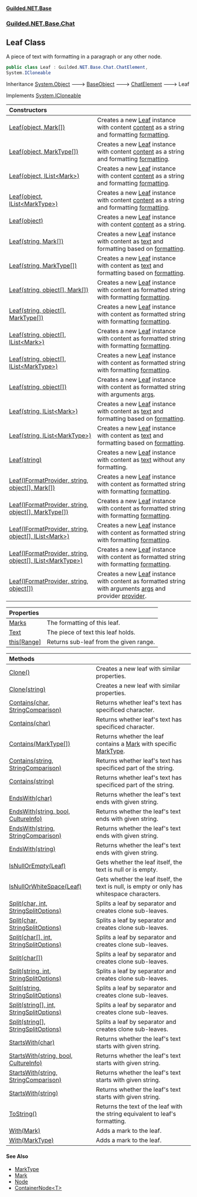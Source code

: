 
#### [Guilded.NET.Base](index 'index')
### [Guilded.NET.Base.Chat](index#Guilded_NET_Base_Chat 'Guilded.NET.Base.Chat')
## Leaf Class
A piece of text with formatting in a paragraph or any other node.  
```csharp
public class Leaf : Guilded.NET.Base.Chat.ChatElement,
System.ICloneable
```

Inheritance [System.Object](https://docs.microsoft.com/en-us/dotnet/api/System.Object 'System.Object') &#129106; [BaseObject](BaseObject 'Guilded.NET.Base.BaseObject') &#129106; [ChatElement](ChatElement 'Guilded.NET.Base.Chat.ChatElement') &#129106; Leaf  

Implements [System.ICloneable](https://docs.microsoft.com/en-us/dotnet/api/System.ICloneable 'System.ICloneable')  

| Constructors | |
| :--- | :--- |
| [Leaf(object, Mark[])](Leaf_Leaf(object_Mark__) 'Guilded.NET.Base.Chat.Leaf.Leaf(object, Guilded.NET.Base.Chat.Mark[])') | Creates a new [Leaf](Leaf 'Guilded.NET.Base.Chat.Leaf') instance with content [content](Leaf_Leaf(object_Mark__)#Guilded_NET_Base_Chat_Leaf_Leaf(object_Guilded_NET_Base_Chat_Mark__)_content 'Guilded.NET.Base.Chat.Leaf.Leaf(object, Guilded.NET.Base.Chat.Mark[]).content') as a string and formatting [formatting](Leaf_Leaf(object_Mark__)#Guilded_NET_Base_Chat_Leaf_Leaf(object_Guilded_NET_Base_Chat_Mark__)_formatting 'Guilded.NET.Base.Chat.Leaf.Leaf(object, Guilded.NET.Base.Chat.Mark[]).formatting').<br/> |
| [Leaf(object, MarkType[])](Leaf_Leaf(object_MarkType__) 'Guilded.NET.Base.Chat.Leaf.Leaf(object, Guilded.NET.Base.Chat.MarkType[])') | Creates a new [Leaf](Leaf 'Guilded.NET.Base.Chat.Leaf') instance with content [content](Leaf_Leaf(object_MarkType__)#Guilded_NET_Base_Chat_Leaf_Leaf(object_Guilded_NET_Base_Chat_MarkType__)_content 'Guilded.NET.Base.Chat.Leaf.Leaf(object, Guilded.NET.Base.Chat.MarkType[]).content') as a string and formatting [formatting](Leaf_Leaf(object_MarkType__)#Guilded_NET_Base_Chat_Leaf_Leaf(object_Guilded_NET_Base_Chat_MarkType__)_formatting 'Guilded.NET.Base.Chat.Leaf.Leaf(object, Guilded.NET.Base.Chat.MarkType[]).formatting').<br/> |
| [Leaf(object, IList&lt;Mark&gt;)](Leaf_Leaf(object_IList_Mark_) 'Guilded.NET.Base.Chat.Leaf.Leaf(object, System.Collections.Generic.IList&lt;Guilded.NET.Base.Chat.Mark&gt;)') | Creates a new [Leaf](Leaf 'Guilded.NET.Base.Chat.Leaf') instance with content [content](Leaf_Leaf(object_IList_Mark_)#Guilded_NET_Base_Chat_Leaf_Leaf(object_System_Collections_Generic_IList_Guilded_NET_Base_Chat_Mark_)_content 'Guilded.NET.Base.Chat.Leaf.Leaf(object, System.Collections.Generic.IList&lt;Guilded.NET.Base.Chat.Mark&gt;).content') as a string and formatting [formatting](Leaf_Leaf(object_IList_Mark_)#Guilded_NET_Base_Chat_Leaf_Leaf(object_System_Collections_Generic_IList_Guilded_NET_Base_Chat_Mark_)_formatting 'Guilded.NET.Base.Chat.Leaf.Leaf(object, System.Collections.Generic.IList&lt;Guilded.NET.Base.Chat.Mark&gt;).formatting').<br/> |
| [Leaf(object, IList&lt;MarkType&gt;)](Leaf_Leaf(object_IList_MarkType_) 'Guilded.NET.Base.Chat.Leaf.Leaf(object, System.Collections.Generic.IList&lt;Guilded.NET.Base.Chat.MarkType&gt;)') | Creates a new [Leaf](Leaf 'Guilded.NET.Base.Chat.Leaf') instance with content [content](Leaf_Leaf(object_IList_MarkType_)#Guilded_NET_Base_Chat_Leaf_Leaf(object_System_Collections_Generic_IList_Guilded_NET_Base_Chat_MarkType_)_content 'Guilded.NET.Base.Chat.Leaf.Leaf(object, System.Collections.Generic.IList&lt;Guilded.NET.Base.Chat.MarkType&gt;).content') as a string and formatting [formatting](Leaf_Leaf(object_IList_MarkType_)#Guilded_NET_Base_Chat_Leaf_Leaf(object_System_Collections_Generic_IList_Guilded_NET_Base_Chat_MarkType_)_formatting 'Guilded.NET.Base.Chat.Leaf.Leaf(object, System.Collections.Generic.IList&lt;Guilded.NET.Base.Chat.MarkType&gt;).formatting').<br/> |
| [Leaf(object)](Leaf_Leaf(object) 'Guilded.NET.Base.Chat.Leaf.Leaf(object)') | Creates a new [Leaf](Leaf 'Guilded.NET.Base.Chat.Leaf') instance with content [content](Leaf_Leaf(object)#Guilded_NET_Base_Chat_Leaf_Leaf(object)_content 'Guilded.NET.Base.Chat.Leaf.Leaf(object).content') as a string.<br/> |
| [Leaf(string, Mark[])](Leaf_Leaf(string_Mark__) 'Guilded.NET.Base.Chat.Leaf.Leaf(string, Guilded.NET.Base.Chat.Mark[])') | Creates a new [Leaf](Leaf 'Guilded.NET.Base.Chat.Leaf') instance with content as [text](Leaf_Leaf(string_Mark__)#Guilded_NET_Base_Chat_Leaf_Leaf(string_Guilded_NET_Base_Chat_Mark__)_text 'Guilded.NET.Base.Chat.Leaf.Leaf(string, Guilded.NET.Base.Chat.Mark[]).text') and formatting based on [formatting](Leaf_Leaf(string_Mark__)#Guilded_NET_Base_Chat_Leaf_Leaf(string_Guilded_NET_Base_Chat_Mark__)_formatting 'Guilded.NET.Base.Chat.Leaf.Leaf(string, Guilded.NET.Base.Chat.Mark[]).formatting').<br/> |
| [Leaf(string, MarkType[])](Leaf_Leaf(string_MarkType__) 'Guilded.NET.Base.Chat.Leaf.Leaf(string, Guilded.NET.Base.Chat.MarkType[])') | Creates a new [Leaf](Leaf 'Guilded.NET.Base.Chat.Leaf') instance with content as [text](Leaf_Leaf(string_MarkType__)#Guilded_NET_Base_Chat_Leaf_Leaf(string_Guilded_NET_Base_Chat_MarkType__)_text 'Guilded.NET.Base.Chat.Leaf.Leaf(string, Guilded.NET.Base.Chat.MarkType[]).text') and formatting based on [formatting](Leaf_Leaf(string_MarkType__)#Guilded_NET_Base_Chat_Leaf_Leaf(string_Guilded_NET_Base_Chat_MarkType__)_formatting 'Guilded.NET.Base.Chat.Leaf.Leaf(string, Guilded.NET.Base.Chat.MarkType[]).formatting').<br/> |
| [Leaf(string, object[], Mark[])](Leaf_Leaf(string_object___Mark__) 'Guilded.NET.Base.Chat.Leaf.Leaf(string, object[], Guilded.NET.Base.Chat.Mark[])') | Creates a new [Leaf](Leaf 'Guilded.NET.Base.Chat.Leaf') instance with content as formatted string with formatting [formatting](Leaf_Leaf(string_object___Mark__)#Guilded_NET_Base_Chat_Leaf_Leaf(string_object___Guilded_NET_Base_Chat_Mark__)_formatting 'Guilded.NET.Base.Chat.Leaf.Leaf(string, object[], Guilded.NET.Base.Chat.Mark[]).formatting').<br/> |
| [Leaf(string, object[], MarkType[])](Leaf_Leaf(string_object___MarkType__) 'Guilded.NET.Base.Chat.Leaf.Leaf(string, object[], Guilded.NET.Base.Chat.MarkType[])') | Creates a new [Leaf](Leaf 'Guilded.NET.Base.Chat.Leaf') instance with content as formatted string with formatting [formatting](Leaf_Leaf(string_object___MarkType__)#Guilded_NET_Base_Chat_Leaf_Leaf(string_object___Guilded_NET_Base_Chat_MarkType__)_formatting 'Guilded.NET.Base.Chat.Leaf.Leaf(string, object[], Guilded.NET.Base.Chat.MarkType[]).formatting').<br/> |
| [Leaf(string, object[], IList&lt;Mark&gt;)](Leaf_Leaf(string_object___IList_Mark_) 'Guilded.NET.Base.Chat.Leaf.Leaf(string, object[], System.Collections.Generic.IList&lt;Guilded.NET.Base.Chat.Mark&gt;)') | Creates a new [Leaf](Leaf 'Guilded.NET.Base.Chat.Leaf') instance with content as formatted string with formatting [formatting](Leaf_Leaf(string_object___IList_Mark_)#Guilded_NET_Base_Chat_Leaf_Leaf(string_object___System_Collections_Generic_IList_Guilded_NET_Base_Chat_Mark_)_formatting 'Guilded.NET.Base.Chat.Leaf.Leaf(string, object[], System.Collections.Generic.IList&lt;Guilded.NET.Base.Chat.Mark&gt;).formatting').<br/> |
| [Leaf(string, object[], IList&lt;MarkType&gt;)](Leaf_Leaf(string_object___IList_MarkType_) 'Guilded.NET.Base.Chat.Leaf.Leaf(string, object[], System.Collections.Generic.IList&lt;Guilded.NET.Base.Chat.MarkType&gt;)') | Creates a new [Leaf](Leaf 'Guilded.NET.Base.Chat.Leaf') instance with content as formatted string with formatting [formatting](Leaf_Leaf(string_object___IList_MarkType_)#Guilded_NET_Base_Chat_Leaf_Leaf(string_object___System_Collections_Generic_IList_Guilded_NET_Base_Chat_MarkType_)_formatting 'Guilded.NET.Base.Chat.Leaf.Leaf(string, object[], System.Collections.Generic.IList&lt;Guilded.NET.Base.Chat.MarkType&gt;).formatting').<br/> |
| [Leaf(string, object[])](Leaf_Leaf(string_object__) 'Guilded.NET.Base.Chat.Leaf.Leaf(string, object[])') | Creates a new [Leaf](Leaf 'Guilded.NET.Base.Chat.Leaf') instance with content as formatted string with arguments [args](Leaf_Leaf(string_object__)#Guilded_NET_Base_Chat_Leaf_Leaf(string_object__)_args 'Guilded.NET.Base.Chat.Leaf.Leaf(string, object[]).args').<br/> |
| [Leaf(string, IList&lt;Mark&gt;)](Leaf_Leaf(string_IList_Mark_) 'Guilded.NET.Base.Chat.Leaf.Leaf(string, System.Collections.Generic.IList&lt;Guilded.NET.Base.Chat.Mark&gt;)') | Creates a new [Leaf](Leaf 'Guilded.NET.Base.Chat.Leaf') instance with content as [text](Leaf_Leaf(string_IList_Mark_)#Guilded_NET_Base_Chat_Leaf_Leaf(string_System_Collections_Generic_IList_Guilded_NET_Base_Chat_Mark_)_text 'Guilded.NET.Base.Chat.Leaf.Leaf(string, System.Collections.Generic.IList&lt;Guilded.NET.Base.Chat.Mark&gt;).text') and formatting based on [formatting](Leaf_Leaf(string_IList_Mark_)#Guilded_NET_Base_Chat_Leaf_Leaf(string_System_Collections_Generic_IList_Guilded_NET_Base_Chat_Mark_)_formatting 'Guilded.NET.Base.Chat.Leaf.Leaf(string, System.Collections.Generic.IList&lt;Guilded.NET.Base.Chat.Mark&gt;).formatting').<br/> |
| [Leaf(string, IList&lt;MarkType&gt;)](Leaf_Leaf(string_IList_MarkType_) 'Guilded.NET.Base.Chat.Leaf.Leaf(string, System.Collections.Generic.IList&lt;Guilded.NET.Base.Chat.MarkType&gt;)') | Creates a new [Leaf](Leaf 'Guilded.NET.Base.Chat.Leaf') instance with content as [text](Leaf_Leaf(string_IList_MarkType_)#Guilded_NET_Base_Chat_Leaf_Leaf(string_System_Collections_Generic_IList_Guilded_NET_Base_Chat_MarkType_)_text 'Guilded.NET.Base.Chat.Leaf.Leaf(string, System.Collections.Generic.IList&lt;Guilded.NET.Base.Chat.MarkType&gt;).text') and formatting based on [formatting](Leaf_Leaf(string_IList_MarkType_)#Guilded_NET_Base_Chat_Leaf_Leaf(string_System_Collections_Generic_IList_Guilded_NET_Base_Chat_MarkType_)_formatting 'Guilded.NET.Base.Chat.Leaf.Leaf(string, System.Collections.Generic.IList&lt;Guilded.NET.Base.Chat.MarkType&gt;).formatting').<br/> |
| [Leaf(string)](Leaf_Leaf(string) 'Guilded.NET.Base.Chat.Leaf.Leaf(string)') | Creates a new [Leaf](Leaf 'Guilded.NET.Base.Chat.Leaf') instance with content as [text](Leaf_Leaf(string)#Guilded_NET_Base_Chat_Leaf_Leaf(string)_text 'Guilded.NET.Base.Chat.Leaf.Leaf(string).text') without any formatting.<br/> |
| [Leaf(IFormatProvider, string, object[], Mark[])](Leaf_Leaf(IFormatProvider_string_object___Mark__) 'Guilded.NET.Base.Chat.Leaf.Leaf(System.IFormatProvider, string, object[], Guilded.NET.Base.Chat.Mark[])') | Creates a new [Leaf](Leaf 'Guilded.NET.Base.Chat.Leaf') instance with content as formatted string with formatting [formatting](Leaf_Leaf(IFormatProvider_string_object___Mark__)#Guilded_NET_Base_Chat_Leaf_Leaf(System_IFormatProvider_string_object___Guilded_NET_Base_Chat_Mark__)_formatting 'Guilded.NET.Base.Chat.Leaf.Leaf(System.IFormatProvider, string, object[], Guilded.NET.Base.Chat.Mark[]).formatting').<br/> |
| [Leaf(IFormatProvider, string, object[], MarkType[])](Leaf_Leaf(IFormatProvider_string_object___MarkType__) 'Guilded.NET.Base.Chat.Leaf.Leaf(System.IFormatProvider, string, object[], Guilded.NET.Base.Chat.MarkType[])') | Creates a new [Leaf](Leaf 'Guilded.NET.Base.Chat.Leaf') instance with content as formatted string with formatting [formatting](Leaf_Leaf(IFormatProvider_string_object___MarkType__)#Guilded_NET_Base_Chat_Leaf_Leaf(System_IFormatProvider_string_object___Guilded_NET_Base_Chat_MarkType__)_formatting 'Guilded.NET.Base.Chat.Leaf.Leaf(System.IFormatProvider, string, object[], Guilded.NET.Base.Chat.MarkType[]).formatting').<br/> |
| [Leaf(IFormatProvider, string, object[], IList&lt;Mark&gt;)](Leaf_Leaf(IFormatProvider_string_object___IList_Mark_) 'Guilded.NET.Base.Chat.Leaf.Leaf(System.IFormatProvider, string, object[], System.Collections.Generic.IList&lt;Guilded.NET.Base.Chat.Mark&gt;)') | Creates a new [Leaf](Leaf 'Guilded.NET.Base.Chat.Leaf') instance with content as formatted string with formatting [formatting](Leaf_Leaf(IFormatProvider_string_object___IList_Mark_)#Guilded_NET_Base_Chat_Leaf_Leaf(System_IFormatProvider_string_object___System_Collections_Generic_IList_Guilded_NET_Base_Chat_Mark_)_formatting 'Guilded.NET.Base.Chat.Leaf.Leaf(System.IFormatProvider, string, object[], System.Collections.Generic.IList&lt;Guilded.NET.Base.Chat.Mark&gt;).formatting').<br/> |
| [Leaf(IFormatProvider, string, object[], IList&lt;MarkType&gt;)](Leaf_Leaf(IFormatProvider_string_object___IList_MarkType_) 'Guilded.NET.Base.Chat.Leaf.Leaf(System.IFormatProvider, string, object[], System.Collections.Generic.IList&lt;Guilded.NET.Base.Chat.MarkType&gt;)') | Creates a new [Leaf](Leaf 'Guilded.NET.Base.Chat.Leaf') instance with content as formatted string with formatting [formatting](Leaf_Leaf(IFormatProvider_string_object___IList_MarkType_)#Guilded_NET_Base_Chat_Leaf_Leaf(System_IFormatProvider_string_object___System_Collections_Generic_IList_Guilded_NET_Base_Chat_MarkType_)_formatting 'Guilded.NET.Base.Chat.Leaf.Leaf(System.IFormatProvider, string, object[], System.Collections.Generic.IList&lt;Guilded.NET.Base.Chat.MarkType&gt;).formatting').<br/> |
| [Leaf(IFormatProvider, string, object[])](Leaf_Leaf(IFormatProvider_string_object__) 'Guilded.NET.Base.Chat.Leaf.Leaf(System.IFormatProvider, string, object[])') | Creates a new [Leaf](Leaf 'Guilded.NET.Base.Chat.Leaf') instance with content as formatted string with arguments [args](Leaf_Leaf(IFormatProvider_string_object__)#Guilded_NET_Base_Chat_Leaf_Leaf(System_IFormatProvider_string_object__)_args 'Guilded.NET.Base.Chat.Leaf.Leaf(System.IFormatProvider, string, object[]).args') and provider [provider](Leaf_Leaf(IFormatProvider_string_object__)#Guilded_NET_Base_Chat_Leaf_Leaf(System_IFormatProvider_string_object__)_provider 'Guilded.NET.Base.Chat.Leaf.Leaf(System.IFormatProvider, string, object[]).provider').<br/> |

| Properties | |
| :--- | :--- |
| [Marks](Leaf_Marks 'Guilded.NET.Base.Chat.Leaf.Marks') | The formatting of this leaf.<br/> |
| [Text](Leaf_Text 'Guilded.NET.Base.Chat.Leaf.Text') | The piece of text this leaf holds.<br/> |
| [this[Range]](Leaf_this_Range_ 'Guilded.NET.Base.Chat.Leaf.this[System.Range]') | Returns sub-leaf from the given range.<br/> |

| Methods | |
| :--- | :--- |
| [Clone()](Leaf_Clone() 'Guilded.NET.Base.Chat.Leaf.Clone()') | Creates a new leaf with similar properties.<br/> |
| [Clone(string)](Leaf_Clone(string) 'Guilded.NET.Base.Chat.Leaf.Clone(string)') | Creates a new leaf with similar properties.<br/> |
| [Contains(char, StringComparison)](Leaf_Contains(char_StringComparison) 'Guilded.NET.Base.Chat.Leaf.Contains(char, System.StringComparison)') | Returns whether leaf's text has specificed character.<br/> |
| [Contains(char)](Leaf_Contains(char) 'Guilded.NET.Base.Chat.Leaf.Contains(char)') | Returns whether leaf's text has specificed character.<br/> |
| [Contains(MarkType[])](Leaf_Contains(MarkType__) 'Guilded.NET.Base.Chat.Leaf.Contains(Guilded.NET.Base.Chat.MarkType[])') | Returns whether the leaf contains a [Mark](Mark 'Guilded.NET.Base.Chat.Mark') with specific [MarkType](MarkType 'Guilded.NET.Base.Chat.MarkType').<br/> |
| [Contains(string, StringComparison)](Leaf_Contains(string_StringComparison) 'Guilded.NET.Base.Chat.Leaf.Contains(string, System.StringComparison)') | Returns whether leaf's text has specificed part of the string.<br/> |
| [Contains(string)](Leaf_Contains(string) 'Guilded.NET.Base.Chat.Leaf.Contains(string)') | Returns whether leaf's text has specificed part of the string.<br/> |
| [EndsWith(char)](Leaf_EndsWith(char) 'Guilded.NET.Base.Chat.Leaf.EndsWith(char)') | Returns whether the leaf's text ends with given string.<br/> |
| [EndsWith(string, bool, CultureInfo)](Leaf_EndsWith(string_bool_CultureInfo) 'Guilded.NET.Base.Chat.Leaf.EndsWith(string, bool, System.Globalization.CultureInfo)') | Returns whether the leaf's text ends with given string.<br/> |
| [EndsWith(string, StringComparison)](Leaf_EndsWith(string_StringComparison) 'Guilded.NET.Base.Chat.Leaf.EndsWith(string, System.StringComparison)') | Returns whether the leaf's text ends with given string.<br/> |
| [EndsWith(string)](Leaf_EndsWith(string) 'Guilded.NET.Base.Chat.Leaf.EndsWith(string)') | Returns whether the leaf's text ends with given string.<br/> |
| [IsNullOrEmpty(Leaf)](Leaf_IsNullOrEmpty(Leaf) 'Guilded.NET.Base.Chat.Leaf.IsNullOrEmpty(Guilded.NET.Base.Chat.Leaf)') | Gets whether the leaf itself, the text is null or is empty.<br/> |
| [IsNullOrWhiteSpace(Leaf)](Leaf_IsNullOrWhiteSpace(Leaf) 'Guilded.NET.Base.Chat.Leaf.IsNullOrWhiteSpace(Guilded.NET.Base.Chat.Leaf)') | Gets whether the leaf itself, the text is null, is empty or only has whitespace characters.<br/> |
| [Split(char, int, StringSplitOptions)](Leaf_Split(char_int_StringSplitOptions) 'Guilded.NET.Base.Chat.Leaf.Split(char, int, System.StringSplitOptions)') | Splits a leaf by separator and creates clone sub-leaves.<br/> |
| [Split(char, StringSplitOptions)](Leaf_Split(char_StringSplitOptions) 'Guilded.NET.Base.Chat.Leaf.Split(char, System.StringSplitOptions)') | Splits a leaf by separator and creates clone sub-leaves.<br/> |
| [Split(char[], int, StringSplitOptions)](Leaf_Split(char___int_StringSplitOptions) 'Guilded.NET.Base.Chat.Leaf.Split(char[], int, System.StringSplitOptions)') | Splits a leaf by separator and creates clone sub-leaves.<br/> |
| [Split(char[])](Leaf_Split(char__) 'Guilded.NET.Base.Chat.Leaf.Split(char[])') | Splits a leaf by separator and creates clone sub-leaves.<br/> |
| [Split(string, int, StringSplitOptions)](Leaf_Split(string_int_StringSplitOptions) 'Guilded.NET.Base.Chat.Leaf.Split(string, int, System.StringSplitOptions)') | Splits a leaf by separator and creates clone sub-leaves.<br/> |
| [Split(string, StringSplitOptions)](Leaf_Split(string_StringSplitOptions) 'Guilded.NET.Base.Chat.Leaf.Split(string, System.StringSplitOptions)') | Splits a leaf by separator and creates clone sub-leaves.<br/> |
| [Split(string[], int, StringSplitOptions)](Leaf_Split(string___int_StringSplitOptions) 'Guilded.NET.Base.Chat.Leaf.Split(string[], int, System.StringSplitOptions)') | Splits a leaf by separator and creates clone sub-leaves.<br/> |
| [Split(string[], StringSplitOptions)](Leaf_Split(string___StringSplitOptions) 'Guilded.NET.Base.Chat.Leaf.Split(string[], System.StringSplitOptions)') | Splits a leaf by separator and creates clone sub-leaves.<br/> |
| [StartsWith(char)](Leaf_StartsWith(char) 'Guilded.NET.Base.Chat.Leaf.StartsWith(char)') | Returns whether the leaf's text starts with given string.<br/> |
| [StartsWith(string, bool, CultureInfo)](Leaf_StartsWith(string_bool_CultureInfo) 'Guilded.NET.Base.Chat.Leaf.StartsWith(string, bool, System.Globalization.CultureInfo)') | Returns whether the leaf's text starts with given string.<br/> |
| [StartsWith(string, StringComparison)](Leaf_StartsWith(string_StringComparison) 'Guilded.NET.Base.Chat.Leaf.StartsWith(string, System.StringComparison)') | Returns whether the leaf's text starts with given string.<br/> |
| [StartsWith(string)](Leaf_StartsWith(string) 'Guilded.NET.Base.Chat.Leaf.StartsWith(string)') | Returns whether the leaf's text starts with given string.<br/> |
| [ToString()](Leaf_ToString() 'Guilded.NET.Base.Chat.Leaf.ToString()') | Returns the text of the leaf with the string equivalent to leaf's formatting.<br/> |
| [With(Mark)](Leaf_With(Mark) 'Guilded.NET.Base.Chat.Leaf.With(Guilded.NET.Base.Chat.Mark)') | Adds a mark to the leaf.<br/> |
| [With(MarkType)](Leaf_With(MarkType) 'Guilded.NET.Base.Chat.Leaf.With(Guilded.NET.Base.Chat.MarkType)') | Adds a mark to the leaf.<br/> |

#### See Also
- [MarkType](MarkType 'Guilded.NET.Base.Chat.MarkType')
- [Mark](Mark 'Guilded.NET.Base.Chat.Mark')
- [Node](Node 'Guilded.NET.Base.Chat.Node')
- [ContainerNode&lt;T&gt;](ContainerNode_T_ 'Guilded.NET.Base.Chat.ContainerNode&lt;T&gt;')
